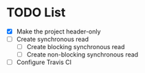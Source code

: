 # TODO List

- [x] Make the project header-only
- [ ] Create synchronous read
  - [ ] Create blocking synchronous read
  - [ ] Create non-blocking synchronous read
- [ ] Configure Travis CI
